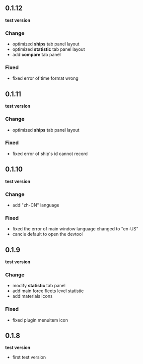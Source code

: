## 0.1.12
**test version**
### Change
* optimized **ships** tab panel layout
* optimized **statistic** tab panel layout
* add **compare** tab panel
### Fixed
* fixed error of time format wrong 

## 0.1.11
**test version**
### Change
* optimized **ships** tab panel layout
### Fixed
* fixed error of ship's id cannot record

## 0.1.10
**test version**
### Change
* add "zh-CN" language
### Fixed
* fixed the error of main window language changed to "en-US"
* cancle default to open the devtool


## 0.1.9
**test version**
### Change
* modify **statistic** tab panel
* add main force fleets level statistic
* add materials icons
### Fixed
* fixed plugin menuitem icon

## 0.1.8
**test version**
* first test version
